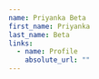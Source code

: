 ```yaml
---
name: Priyanka Beta
first_name: Priyanka
last_name: Beta
links:
  - name: Profile
    absolute_url: ""
---
```


